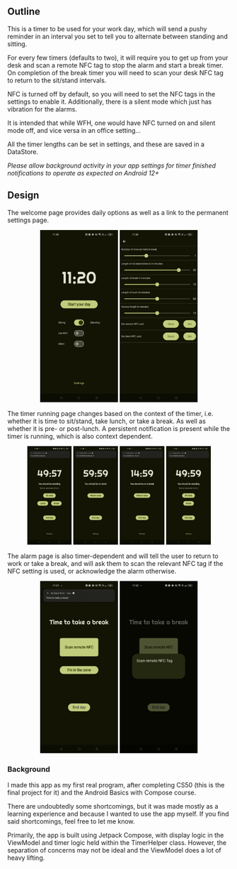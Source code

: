 ## Outline ##

This is a timer to be used for your work day, which will send a pushy reminder in an interval you set to tell you to alternate between standing and sitting.

For every few timers (defaults to two), it will require you to get up from your desk and scan a remote NFC tag to stop the alarm and start a break timer. On completion of the break timer you will need to scan your desk NFC tag to return to the sit/stand intervals.

NFC is turned off by default, so you will need to set the NFC tags in the settings to enable it.
Additionally, there is a silent mode which just has vibration for the alarms. 

It is intended that while WFH, one would have NFC turned on and silent mode off, and vice versa in an office setting...

All the timer lengths can be set in settings, and these are saved in a DataStore.

*Please allow background activity in your app settings for timer finished notifications to operate as expected on Android 12+*

## Design ##
The welcome page provides daily options as well as a link to the permanent settings page.
<p align="middle">
  <img src="docs/Welcome.jpg" alt="Welcome page" width="35%">
  <img src="docs/Settings.jpg" alt="Settings page" width="35%">
</p>

The timer running page changes based on the context of the timer, i.e. whether it is time to sit/stand, take lunch, or take a break. As well as whether it is pre- or post-lunch.
A persistent notification is present while the timer is running, which is also context dependent.
<p align="middle">
  <img src="docs/Standing-pre-lunch.jpg" alt="Standing timer before lunch" width="20%">
  <img src="docs/Lunch.jpg" alt="Lunch timer" width="20%">
  <img src="docs/Break.jpg" alt="Break timer" width="20%">
  <img src="docs/Standing-post-lunch.jpg" alt="Standing timer after lunch" width="20%">
</p>

The alarm page is also timer-dependent and will tell the user to return to work or take a break, and will ask them to scan the relevant NFC tag if the NFC setting is used, or acknowledge the alarm otherwise.
<p align="middle">
  <img src="docs/Alarm.jpg" alt="Alarm page" width="35%">
  <img src="docs/Scan-NFC.jpg" alt="NFC Scan pop-up" width="35%">
</p>

### Background ###

I made this app as my first real program, after completing CS50 (this is the final project for it) and the Android Basics with Compose course.

There are undoubtedly some shortcomings, but it was made mostly as a learning experience and because I wanted to use the app myself. If you find said shortcomings, feel free to let me know.

Primarily, the app is built using Jetpack Compose, with display logic in the ViewModel and timer logic held within the TimerHelper class. However, the separation of concerns may not be ideal and the ViewModel does a lot of heavy lifting.
